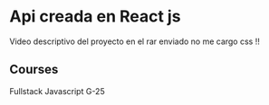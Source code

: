 # Api creada en React js

Video descriptivo del proyecto en el rar enviado
no me cargo css !!

## Courses

Fullstack Javascript G-25


